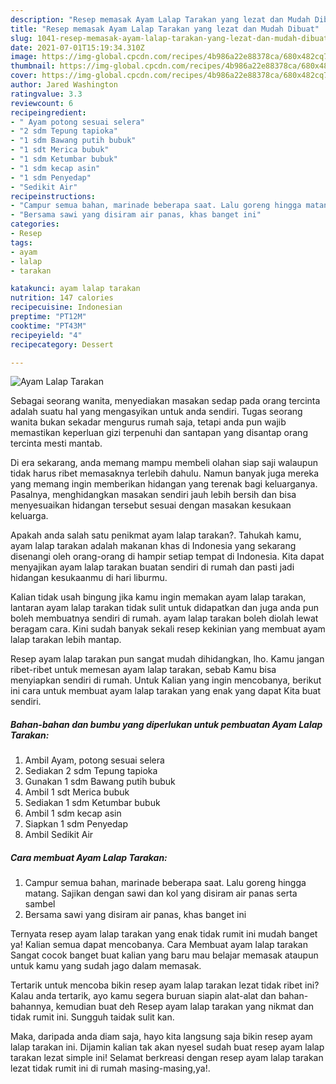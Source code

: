```yaml
---
description: "Resep memasak Ayam Lalap Tarakan yang lezat dan Mudah Dibuat"
title: "Resep memasak Ayam Lalap Tarakan yang lezat dan Mudah Dibuat"
slug: 1041-resep-memasak-ayam-lalap-tarakan-yang-lezat-dan-mudah-dibuat
date: 2021-07-01T15:19:34.310Z
image: https://img-global.cpcdn.com/recipes/4b986a22e88378ca/680x482cq70/ayam-lalap-tarakan-foto-resep-utama.jpg
thumbnail: https://img-global.cpcdn.com/recipes/4b986a22e88378ca/680x482cq70/ayam-lalap-tarakan-foto-resep-utama.jpg
cover: https://img-global.cpcdn.com/recipes/4b986a22e88378ca/680x482cq70/ayam-lalap-tarakan-foto-resep-utama.jpg
author: Jared Washington
ratingvalue: 3.3
reviewcount: 6
recipeingredient:
- " Ayam potong sesuai selera"
- "2 sdm Tepung tapioka"
- "1 sdm Bawang putih bubuk"
- "1 sdt Merica bubuk"
- "1 sdm Ketumbar bubuk"
- "1 sdm kecap asin"
- "1 sdm Penyedap"
- "Sedikit Air"
recipeinstructions:
- "Campur semua bahan, marinade beberapa saat. Lalu goreng hingga matang. Sajikan dengan sawi dan kol yang disiram air panas serta sambel"
- "Bersama sawi yang disiram air panas, khas banget ini"
categories:
- Resep
tags:
- ayam
- lalap
- tarakan

katakunci: ayam lalap tarakan 
nutrition: 147 calories
recipecuisine: Indonesian
preptime: "PT12M"
cooktime: "PT43M"
recipeyield: "4"
recipecategory: Dessert

---
```



![Ayam Lalap Tarakan](https://img-global.cpcdn.com/recipes/4b986a22e88378ca/680x482cq70/ayam-lalap-tarakan-foto-resep-utama.jpg)

Sebagai seorang wanita, menyediakan masakan sedap pada orang tercinta adalah suatu hal yang mengasyikan untuk anda sendiri. Tugas seorang  wanita bukan sekadar mengurus rumah saja, tetapi anda pun wajib memastikan keperluan gizi terpenuhi dan santapan yang disantap orang tercinta mesti mantab.

Di era  sekarang, anda memang mampu membeli olahan siap saji walaupun tidak harus ribet memasaknya terlebih dahulu. Namun banyak juga mereka yang memang ingin memberikan hidangan yang terenak bagi keluarganya. Pasalnya, menghidangkan masakan sendiri jauh lebih bersih dan bisa menyesuaikan hidangan tersebut sesuai dengan masakan kesukaan keluarga. 



Apakah anda salah satu penikmat ayam lalap tarakan?. Tahukah kamu, ayam lalap tarakan adalah makanan khas di Indonesia yang sekarang disenangi oleh orang-orang di hampir setiap tempat di Indonesia. Kita dapat menyajikan ayam lalap tarakan buatan sendiri di rumah dan pasti jadi hidangan kesukaanmu di hari liburmu.

Kalian tidak usah bingung jika kamu ingin memakan ayam lalap tarakan, lantaran ayam lalap tarakan tidak sulit untuk didapatkan dan juga anda pun boleh membuatnya sendiri di rumah. ayam lalap tarakan boleh diolah lewat beragam cara. Kini sudah banyak sekali resep kekinian yang membuat ayam lalap tarakan lebih mantap.

Resep ayam lalap tarakan pun sangat mudah dihidangkan, lho. Kamu jangan ribet-ribet untuk memesan ayam lalap tarakan, sebab Kamu bisa menyiapkan sendiri di rumah. Untuk Kalian yang ingin mencobanya, berikut ini cara untuk membuat ayam lalap tarakan yang enak yang dapat Kita buat sendiri.

<!--inarticleads1-->

##### Bahan-bahan dan bumbu yang diperlukan untuk pembuatan Ayam Lalap Tarakan:

1. Ambil  Ayam, potong sesuai selera
1. Sediakan 2 sdm Tepung tapioka
1. Gunakan 1 sdm Bawang putih bubuk
1. Ambil 1 sdt Merica bubuk
1. Sediakan 1 sdm Ketumbar bubuk
1. Ambil 1 sdm kecap asin
1. Siapkan 1 sdm Penyedap
1. Ambil Sedikit Air




<!--inarticleads2-->

##### Cara membuat Ayam Lalap Tarakan:

1. Campur semua bahan, marinade beberapa saat. Lalu goreng hingga matang. Sajikan dengan sawi dan kol yang disiram air panas serta sambel
1. Bersama sawi yang disiram air panas, khas banget ini




Ternyata resep ayam lalap tarakan yang enak tidak rumit ini mudah banget ya! Kalian semua dapat mencobanya. Cara Membuat ayam lalap tarakan Sangat cocok banget buat kalian yang baru mau belajar memasak ataupun untuk kamu yang sudah jago dalam memasak.

Tertarik untuk mencoba bikin resep ayam lalap tarakan lezat tidak ribet ini? Kalau anda tertarik, ayo kamu segera buruan siapin alat-alat dan bahan-bahannya, kemudian buat deh Resep ayam lalap tarakan yang nikmat dan tidak rumit ini. Sungguh taidak sulit kan. 

Maka, daripada anda diam saja, hayo kita langsung saja bikin resep ayam lalap tarakan ini. Dijamin kalian tak akan nyesel sudah buat resep ayam lalap tarakan lezat simple ini! Selamat berkreasi dengan resep ayam lalap tarakan lezat tidak rumit ini di rumah masing-masing,ya!.

